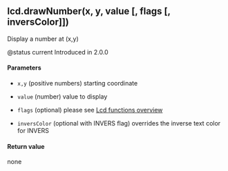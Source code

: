 <!-- This file was generated by the script. Do not edit it, any changes will be lost! -->

## lcd.drawNumber(x, y, value [, flags [, inversColor]])



Display a number at (x,y)

@status current Introduced in 2.0.0


#### Parameters

* `x,y` (positive numbers) starting coordinate

* `value` (number) value to display

* `flags` (optional) please see [Lcd functions overview](../lcd-functions-less-than-greater-than-luadoc-begin-lcd/lcd_functions-overview.html)

* `inversColor` (optional with INVERS flag) overrides the inverse text color for INVERS



#### Return value

none

